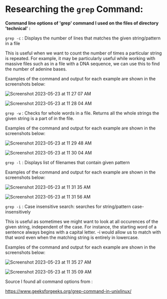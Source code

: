# Researching the `grep` Command:

**Command line options of 'grep' command I used on the files of directory 'technical' :** 

`grep -c` : Displays the number of lines that matches the given string/pattern in a file

This is useful when we want to count the number of times a particular string is repeated. For example, it may be particularly useful while working with massive files such as in a file with a DNA sequence, we can use this to find the number of adenine bases.

Examples of the command and output for each example are shown in the screenshots below:

![Screenshot 2023-05-23 at 11 27 07 AM](https://github.com/gauravn17/cse-15l-lab-reports/assets/93863977/242cf72a-4911-4ec4-87d9-a3ddbfaeff77)


![Screenshot 2023-05-23 at 11 28 04 AM](https://github.com/gauravn17/cse-15l-lab-reports/assets/93863977/97132b25-d572-4da2-95b3-0bcd4d43ccb5)


`grep -w` : Checks for whole words in a file. Returns all the whole strings the given string is a part of in the file.

Examples of the command and output for each example are shown in the screenshots below:

![Screenshot 2023-05-23 at 11 29 48 AM](https://github.com/gauravn17/cse-15l-lab-reports/assets/93863977/08f0265e-330c-48ec-bc63-99c99ab003bf)

![Screenshot 2023-05-23 at 11 30 04 AM](https://github.com/gauravn17/cse-15l-lab-reports/assets/93863977/984a48dd-3c91-4694-b0ca-51cbd680975b)


`grep -l` : Displays list of filenames that contain given pattern

Examples of the command and output for each example are shown in the screenshots below:

![Screenshot 2023-05-23 at 11 31 35 AM](https://github.com/gauravn17/cse-15l-lab-reports/assets/93863977/61acd9bd-e268-4fe1-8cab-6851c536bff0)

![Screenshot 2023-05-23 at 11 31 56 AM](https://github.com/gauravn17/cse-15l-lab-reports/assets/93863977/f934300a-f5d3-48f5-a27b-20c032b3c6ec)

`grep -i` : Case insensitive search: searches for string/pattern case-insensitively

This is useful as sometimes we might want to look at all occurences of the given string, independent of the case. For instance, the starting word of a sentence always begins with a capital letter. -i would allow us to match with that word even when the matching string is entirely in lowercase.

Examples of the command and output for each example are shown in the screenshots below:

![Screenshot 2023-05-23 at 11 35 27 AM](https://github.com/gauravn17/cse-15l-lab-reports/assets/93863977/dba2f5c6-67bd-47b5-a1c2-63d18974258f)

![Screenshot 2023-05-23 at 11 35 09 AM](https://github.com/gauravn17/cse-15l-lab-reports/assets/93863977/e9e41759-aed6-4f4d-8110-a2c89094e86b)

Source I found all command options from : 

https://www.geeksforgeeks.org/grep-command-in-unixlinux/
